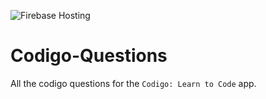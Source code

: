 ![Firebase Hosting](https://github.com/nank1ro/Codigo-Questions/workflows/Deploy%20to%20Firebase%20Storage/badge.svg)

# Codigo-Questions

All the codigo questions for the `Codigo: Learn to Code` app.

